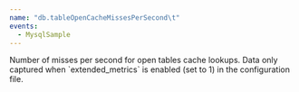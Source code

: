 ```yaml
---
name: "db.tableOpenCacheMissesPerSecond\t"
events:
  - MysqlSample
---
```


Number of misses per second for open tables cache lookups. Data only captured when \`extended\_metrics\` is enabled (set to 1) in the configuration file.